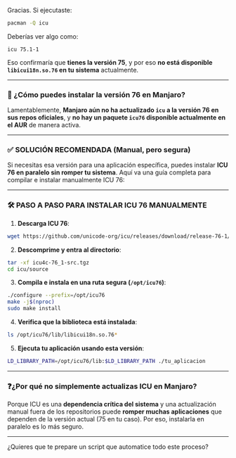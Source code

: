 Gracias. Si ejecutaste:

```bash
pacman -Q icu
```

Deberías ver algo como:

```
icu 75.1-1
```

Eso confirmaría que **tienes la versión 75**, y por eso **no está disponible `libicui18n.so.76` en tu sistema** actualmente.

---

### 🔧 ¿Cómo puedes instalar la versión 76 en Manjaro?

Lamentablemente, **Manjaro aún no ha actualizado `icu` a la versión 76 en sus repos oficiales**, y **no hay un paquete `icu76` disponible actualmente en el AUR** de manera activa.

---

### ✅ SOLUCIÓN RECOMENDADA (Manual, pero segura)

Si necesitas esa versión para una aplicación específica, puedes instalar **ICU 76 en paralelo sin romper tu sistema**. Aquí va una guía completa para compilar e instalar manualmente ICU 76:

---

### 🛠️ PASO A PASO PARA INSTALAR ICU 76 MANUALMENTE

1. **Descarga ICU 76**:

```bash
wget https://github.com/unicode-org/icu/releases/download/release-76-1/icu4c-76_1-src.tgz
```

2. **Descomprime y entra al directorio**:

```bash
tar -xf icu4c-76_1-src.tgz
cd icu/source
```

3. **Compila e instala en una ruta segura (`/opt/icu76`)**:

```bash
./configure --prefix=/opt/icu76
make -j$(nproc)
sudo make install
```

4. **Verifica que la biblioteca está instalada**:

```bash
ls /opt/icu76/lib/libicui18n.so.76*
```

5. **Ejecuta tu aplicación usando esta versión**:

```bash
LD_LIBRARY_PATH=/opt/icu76/lib:$LD_LIBRARY_PATH ./tu_aplicacion
```

---

### ❓¿Por qué no simplemente actualizas ICU en Manjaro?

Porque ICU es una **dependencia crítica del sistema** y una actualización manual fuera de los repositorios puede **romper muchas aplicaciones** que dependen de la versión actual (75 en tu caso). Por eso, instalarla en paralelo es lo más seguro.

---

¿Quieres que te prepare un script que automatice todo este proceso?
